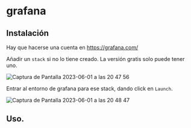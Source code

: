 # grafana

## Instalación

Hay que hacerse una cuenta en https://grafana.com/ 

Añadir un `stack` si no lo tiene creado. La versión gratis solo puede tener uno.

![Captura de Pantalla 2023-06-01 a las 20 47 56](https://github.com/hector-medina/grafana/assets/76477956/315aba33-aec8-410d-87a7-0fd6bea0297e)

Entrar al entorno de grafana para ese stack, dando click en `Launch`.

![Captura de Pantalla 2023-06-01 a las 20 48 47](https://github.com/hector-medina/grafana/assets/76477956/77d31293-dd4b-4107-8fe7-d93f0f0fdf55)

## Uso.
